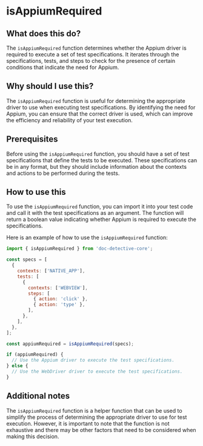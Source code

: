 
  
   # **isAppiumRequired**

## What does this do?

The `isAppiumRequired` function determines whether the Appium driver is required to execute a set of test specifications. It iterates through the specifications, tests, and steps to check for the presence of certain conditions that indicate the need for Appium.

## Why should I use this?

The `isAppiumRequired` function is useful for determining the appropriate driver to use when executing test specifications. By identifying the need for Appium, you can ensure that the correct driver is used, which can improve the efficiency and reliability of your test execution.

## Prerequisites

Before using the `isAppiumRequired` function, you should have a set of test specifications that define the tests to be executed. These specifications can be in any format, but they should include information about the contexts and actions to be performed during the tests.

## How to use this

To use the `isAppiumRequired` function, you can import it into your test code and call it with the test specifications as an argument. The function will return a boolean value indicating whether Appium is required to execute the specifications.

Here is an example of how to use the `isAppiumRequired` function:

```javascript
import { isAppiumRequired } from 'doc-detective-core';

const specs = [
  {
    contexts: ['NATIVE_APP'],
    tests: [
      {
        contexts: ['WEBVIEW'],
        steps: [
          { action: 'click' },
          { action: 'type' },
        ],
      },
    ],
  },
];

const appiumRequired = isAppiumRequired(specs);

if (appiumRequired) {
  // Use the Appium driver to execute the test specifications.
} else {
  // Use the WebDriver driver to execute the test specifications.
}
```

## Additional notes

The `isAppiumRequired` function is a helper function that can be used to simplify the process of determining the appropriate driver to use for test execution. However, it is important to note that the function is not exhaustive and there may be other factors that need to be considered when making this decision.
  
  